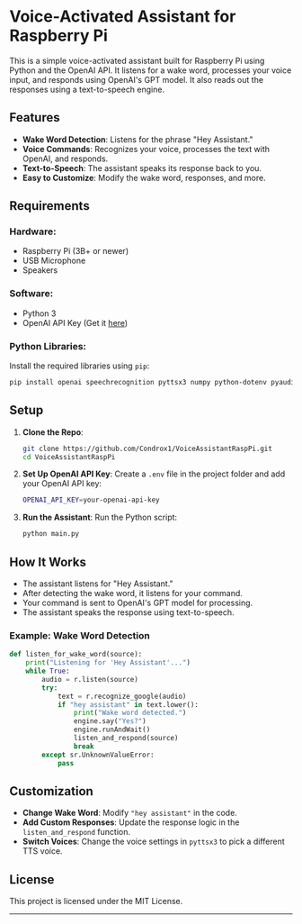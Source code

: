 # Voice-Activated Assistant for Raspberry Pi

This is a simple voice-activated assistant built for Raspberry Pi using Python and the OpenAI API. It listens for a wake word, processes your voice input, and responds using OpenAI's GPT model. It also reads out the responses using a text-to-speech engine.

## Features

- **Wake Word Detection**: Listens for the phrase "Hey Assistant."
- **Voice Commands**: Recognizes your voice, processes the text with OpenAI, and responds.
- **Text-to-Speech**: The assistant speaks its response back to you.
- **Easy to Customize**: Modify the wake word, responses, and more.

## Requirements

### Hardware:
- Raspberry Pi (3B+ or newer)
- USB Microphone
- Speakers

### Software:
- Python 3
- OpenAI API Key (Get it [here](https://beta.openai.com/signup))

### Python Libraries:
Install the required libraries using `pip`:

```bash
pip install openai speechrecognition pyttsx3 numpy python-dotenv pyaudio
```

## Setup

1. **Clone the Repo**:
   ```bash
   git clone https://github.com/Condrox1/VoiceAssistantRaspPi.git
   cd VoiceAssistantRaspPi
   ```

2. **Set Up OpenAI API Key**:
   Create a `.env` file in the project folder and add your OpenAI API key:
   ```bash
   OPENAI_API_KEY=your-openai-api-key
   ```

3. **Run the Assistant**:
   Run the Python script:
   ```bash
   python main.py
   ```

## How It Works

- The assistant listens for "Hey Assistant."
- After detecting the wake word, it listens for your command.
- Your command is sent to OpenAI's GPT model for processing.
- The assistant speaks the response using text-to-speech.

### Example: Wake Word Detection
```python
def listen_for_wake_word(source):
    print("Listening for 'Hey Assistant'...")
    while True:
        audio = r.listen(source)
        try:
            text = r.recognize_google(audio)
            if "hey assistant" in text.lower():
                print("Wake word detected.")
                engine.say("Yes?")
                engine.runAndWait()
                listen_and_respond(source)
                break
        except sr.UnknownValueError:
            pass
```

## Customization

- **Change Wake Word**: Modify `"hey assistant"` in the code.
- **Add Custom Responses**: Update the response logic in the `listen_and_respond` function.
- **Switch Voices**: Change the voice settings in `pyttsx3` to pick a different TTS voice.

## License

This project is licensed under the MIT License.

---
